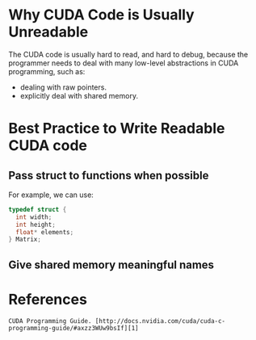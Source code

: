 # Why CUDA Code is Usually Unreadable
The CUDA code is usually hard to read, and hard to debug, because the programmer needs to deal with many low-level abstractions in CUDA programming, such as:

+ dealing with raw pointers.
+ explicitly deal with shared memory.


# Best Practice to Write Readable CUDA code

## Pass struct to functions when possible

For example, we can use:
```C
typedef struct {
  int width;
  int height;
  float* elements;
} Matrix;
```

## Give shared memory meaningful names

# References
```
CUDA Programming Guide. [http://docs.nvidia.com/cuda/cuda-c-programming-guide/#axzz3WUw9bsIf][1]
```


[1]:	http://docs.nvidia.com/cuda/cuda-c-programming-guide/#axzz3WUw9bsIf
